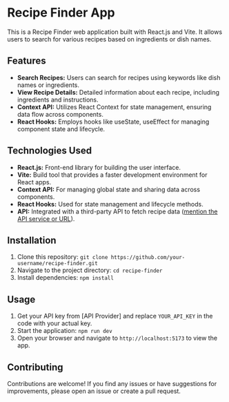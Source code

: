 # Recipe Finder App

This is a Recipe Finder web application built with React.js and Vite. It allows users to search for various recipes based on ingredients or dish names.

## Features

- **Search Recipes:** Users can search for recipes using keywords like dish names or ingredients.
- **View Recipe Details:** Detailed information about each recipe, including ingredients and instructions.
- **Context API:** Utilizes React Context for state management, ensuring data flow across components.
- **React Hooks:** Employs hooks like useState, useEffect for managing component state and lifecycle.

## Technologies Used

- **React.js:** Front-end library for building the user interface.
- **Vite:** Build tool that provides a faster development environment for React apps.
- **Context API:** For managing global state and sharing data across components.
- **React Hooks:** Used for state management and lifecycle methods.
- **API:** Integrated with a third-party API to fetch recipe data ([mention the API service or URL](https://www.edamam.com/)).

## Installation

1. Clone this repository: `git clone https://github.com/your-username/recipe-finder.git`
2. Navigate to the project directory: `cd recipe-finder`
3. Install dependencies: `npm install`

## Usage

1. Get your API key from [API Provider] and replace `YOUR_API_KEY` in the code with your actual key.
2. Start the application: `npm run dev`
3. Open your browser and navigate to `http://localhost:5173` to view the app.

## Contributing

Contributions are welcome! If you find any issues or have suggestions for improvements, please open an issue or create a pull request.
